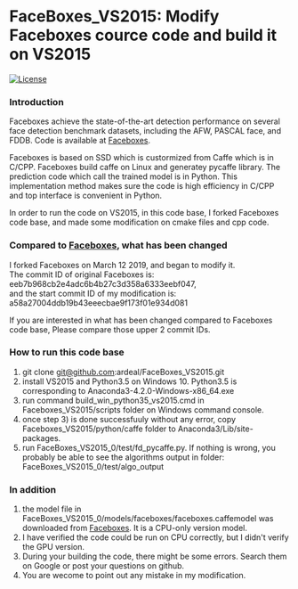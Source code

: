 # FaceBoxes_VS2015: Modify Faceboxes cource code and build it on VS2015

[![License](https://img.shields.io/badge/license-BSD-blue.svg)](LICENSE)


### Introduction

Faceboxes achieve the state-of-the-art detection performance on several face detection benchmark datasets, including the AFW, PASCAL face, and
FDDB. Code is available at [Faceboxes](https://github.com/sfzhang15/FaceBoxes).

Faceboxes is based on SSD which is custormized from Caffe which is in C/CPP.
Faceboxes build caffe on Linux and generatey pycaffe library. The prediction code which call the trained model is in Python.
This implementation method makes sure the code is high efficiency in C/CPP and top interface is convenient in Python.


In order to run the code on VS2015, in this code base, I forked Faceboxes code base, and made some modification on cmake files and cpp code.


### Compared to [Faceboxes](https://github.com/sfzhang15/FaceBoxes), what has been changed 
I forked Faceboxes on March 12 2019, and began to modify it. <br>
The commit ID of original Faceboxes is: eeb7b968cb2e4adc6b4b27c3d358a6333eebf047, <br>
and the start commit ID of my modification is: a58a27004ddb19b43eeecbae9f173f01e934d081

If you are interested in what has been changed compared to Faceboxes code base, Please compare those upper 2 commit IDs.


### How to run this code base
1) git clone git@github.com:ardeal/FaceBoxes_VS2015.git
2) install VS2015 and Python3.5 on Windows 10. Python3.5 is corresponding to Anaconda3-4.2.0-Windows-x86_64.exe
3) run command build_win_python35_vs2015.cmd in Faceboxes_VS2015/scripts folder on Windows command console.
4) once step 3) is done successfuuly without any error, copy Faceboxes_VS2015/python/caffe folder to Anaconda3/Lib/site-packages. 
5) run FaceBoxes_VS2015_0/test/fd_pycaffe.py. If nothing is wrong, you probably be able to see the algorithms output in folder: FaceBoxes_VS2015_0/test/algo_output





### In addition
1) the model file in FaceBoxes_VS2015_0/models/faceboxes/faceboxes.caffemodel was downloaded from [Faceboxes](https://github.com/sfzhang15/FaceBoxes). It is a CPU-only version model.
2) I have verified the code could be run on CPU correctly, but I didn't verify the GPU version.
3) During your building the code, there might be some errors. Search them on Google or post your questions on github.
4) You are wecome to point out any mistake in my modification.

